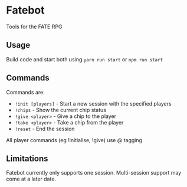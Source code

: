 # Fatebot
Tools for the FATE RPG

## Usage

Build code and start both using `yarn run start` or `npm run start`

## Commands

Commands are:

- `!init [players]` - Start a new session with the specified players
- `!chips` - Show the current chip status
- `!give <player>` - Give a chip to the player
- `!take <player>` - Take a chip from the player
- `!reset` - End the session

All player commands (eg !initialise, !give) use @ tagging

## Limitations

Fatebot currently only supports one session. Multi-session support may come at a later date.